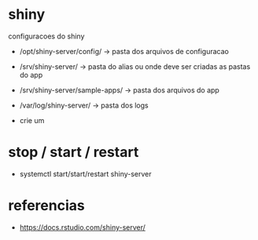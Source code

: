 # shiny
configuracoes do shiny

- /opt/shiny-server/config/ -> pasta dos arquivos de configuracao
- /srv/shiny-server/ -> pasta do alias ou onde deve ser criadas as pastas do app
- /srv/shiny-server/sample-apps/ -> pasta dos arquivos do app
- /var/log/shiny-server/ -> pasta dos logs

- crie um 

# stop / start / restart
- systemctl start/start/restart shiny-server

# referencias
- https://docs.rstudio.com/shiny-server/
